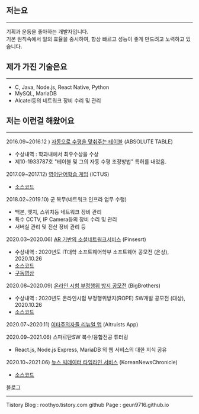 ## 저는요
***
기획과 운동을 좋아하는 개발자입니다.<br/>
기본 원칙속에서 일의 효율을 중시하여, 항상 빠르고 성능이 좋게 만드려고 노력하고 있습니다. <br/>
<!--
## 저의 목표는요
***
세상에 영향력을 행사하는 서비스를 직접 만들어 보고 싶습니다.

## 제 관심사는요
***
기획, 설계, 서버, 프로젝트 매니지먼트 입니다.
-->
## 제가 가진 기술은요
***
- C, Java, Node.js, React Native, Python 
- MySQL, MariaDB
- Alcatel등의 네트워크 장비 수리 및 관리

## 저는 이런걸 해왔어요
***


2016.09~2016.12 ) <a href="https://geun9716.github.io/about/AbsoluteTable.html">자동으로 수평을 맞춰주는 테이블</a> (ABSOLUTE TABLE)
- 수상내역 : 학과내에서 최우수상을 수상
- 제10-1933787호 "테이블 및 그의 자동 수평 조정방법" 특허를 내었음.

2017.09~2017.12) <a href="https://geun9716.github.io/about/Ictus.html">영어단어학습 게임</a> (ICTUS)
- [소스코드](https://github.com/geun9716/Ictus)

2018.02~2019.10) 군 복무(네트워크 인프라 업무 수행)
- 백본, 엣지, 스위치등 네트워크 장비 관리
- 특수 CCTV, IP Camera등의 장비 수리 및 관리
- 서버실 관리 및 전산 장비 관리 등

2020.03~2020.06) <a href="https://geun9716.github.io/about/Pinsert.html">AR 기반의 소셜네트워크서비스</a> (Pinsesrt)
- 수상내역 : 2020년도 IT대학 소프트웨어학부 소프트웨어 공모전 (은상), 2020.10.26
- [소스코드](https://github.com/geun9716/Pintest)
- [구동영상](https://www.youtube.com/watch?v=DsixYbYGy-k)

2020.08~2020.09) <a href="https://geun9716.github.io/about/BigBrothers.html">온라인 시험 부정행위 방지 공모전</a> (BigBrothers)
- 수상내역 : 2020년도 온라인시험 부정행위방지(ROPE) SW개발 공모전 (대상), 2020.10.26
- [소스코드](https://github.com/geun9716/rope_openvidu)

2020.07~2020.11) <a href="https://geun9716.github.io/about/Altruists.html">이타주의자들 리뉴얼 앱</a> (Altruists App)

2020.09~2021.06) 스파르탄SW 복수/융합전공 튜터링
- React.js, Node.js Express, MariaDB 외 웹 서비스의 대한 지식 공유

2020.10~2021.06) <a href="https://geun9716.github.io/about/KNC.html">뉴스 빅데이터 타임라인 서비스</a> (KoreanNewsChronicle)
- [소스코드](https://github.com/geun9716/KoreanNewsChronicle)


블로그
***
Tistory Blog : roothyo.tistory.com
github Page : geun9716.github.io
<!--
**geun9716/geun9716** is a ✨ _special_ ✨ repository because its `README.md` (this file) appears on your GitHub profile.

Here are some ideas to get you started:
- 👯 I’m looking to collaborate on ...
- 🤔 I’m looking for help with ...
- 💬 Ask me about ...
- 📫 How to reach me: ...  
- 😄 Pronouns: ...
- ⚡ Fun fact: ...
-->
